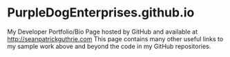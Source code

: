 # PurpleDogEnterprises.github.io
My Developer Portfolio/Bio Page hosted by GitHub and available at http://seanpatrickguthrie.com
This page contains many other useful links to my sample work above and beyond the code in my GitHub repositories.
